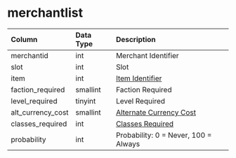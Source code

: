 # merchantlist

| Column | Data Type | Description |
| :--- | :--- | :--- |
| merchantid | int | Merchant Identifier |
| slot | int | Slot |
| item | int | [Item Identifier](https://github.com/EQEmu/docs-db-schema/tree/e0eb157dbf5563b03c0faf391abc87ec69239f4a/docs/schema/categories/merchants/items.md) |
| faction\_required | smallint | Faction Required |
| level\_required | tinyint | Level Required |
| alt\_currency\_cost | smallint | [Alternate Currency Cost](https://github.com/EQEmu/docs-db-schema/tree/e0eb157dbf5563b03c0faf391abc87ec69239f4a/docs/schema/categories/merchants/alternate_currency.md) |
| classes\_required | int | [Classes Required](https://eqemu.gitbook.io/server/categories/player/class-list) |
| probability | int | Probability: 0 = Never, 100 = Always |

